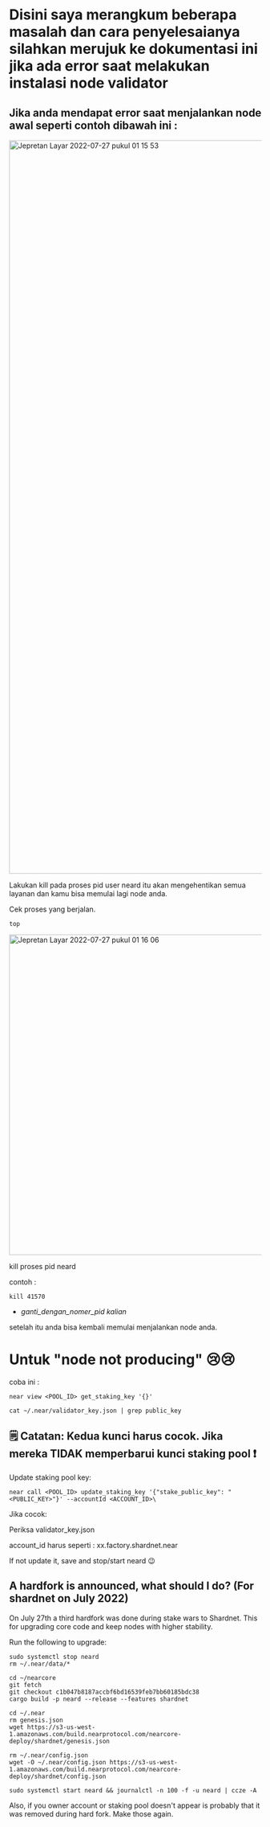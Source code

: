 # Disini saya merangkum beberapa masalah dan cara penyelesaianya silahkan merujuk ke dokumentasi ini jika ada error saat melakukan instalasi node validator

## Jika anda mendapat error saat menjalankan node awal seperti contoh dibawah ini :
<img width="1460" alt="Jepretan Layar 2022-07-27 pukul 01 15 53" src="https://user-images.githubusercontent.com/55140596/181187422-f3960ae7-ba3f-4296-af21-67f36179e63c.png">

Lakukan kill pada proses pid user neard itu akan mengehentikan semua layanan dan kamu bisa memulai lagi node anda.

Cek proses yang berjalan.
````
top
````

<img width="638" alt="Jepretan Layar 2022-07-27 pukul 01 16 06" src="https://user-images.githubusercontent.com/55140596/181187481-989e8f61-885d-44bf-a1f2-8f21e50f4d91.png">

kill proses pid neard

contoh :
````
kill 41570
````
* *ganti_dengan_nomer_pid kalian*

setelah itu anda bisa kembali memulai menjalankan node anda.


# Untuk "node not producing" 😢😢

coba ini  :
````
near view <POOL_ID> get_staking_key '{}'
````
````
cat ~/.near/validator_key.json | grep public_key
````

## 🗒️  ️ Catatan: Kedua kunci harus cocok. Jika mereka TIDAK memperbarui kunci staking pool ❗ 

Update staking pool key:
````
near call <POOL_ID> update_staking_key '{"stake_public_key": "<PUBLIC_KEY>"}' --accountId <ACCOUNT_ID>\
````

Jika cocok:

Periksa validator_key.json

account_id harus seperti : xx.factory.shardnet.near

If not update it, save and stop/start neard 😉

## A hardfork is announced, what should I do? (For shardnet on July 2022)

On July 27th a third hardfork was done during stake wars to Shardnet. This for upgrading core code and keep nodes with higher stability.

Run the following to upgrade:

````
sudo systemctl stop neard
rm ~/.near/data/*

cd ~/nearcore
git fetch
git checkout c1b047b8187accbf6bd16539feb7bb60185bdc38
cargo build -p neard --release --features shardnet

cd ~/.near
rm genesis.json
wget https://s3-us-west-1.amazonaws.com/build.nearprotocol.com/nearcore-deploy/shardnet/genesis.json

rm ~/.near/config.json
wget -O ~/.near/config.json https://s3-us-west-1.amazonaws.com/build.nearprotocol.com/nearcore-deploy/shardnet/config.json

sudo systemctl start neard && journalctl -n 100 -f -u neard | ccze -A
````

Also, if you owner account or staking pool doesn't appear is probably that it was removed during hard fork. Make those again.

